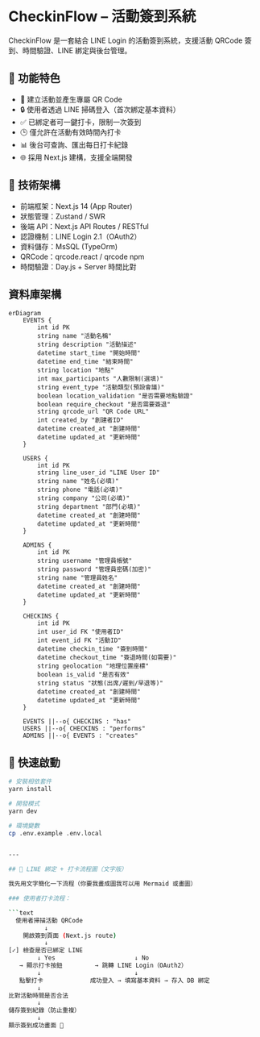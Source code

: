 # CheckinFlow – 活動簽到系統

CheckinFlow 是一套結合 LINE Login 的活動簽到系統，支援活動 QRCode 簽到、時間驗證、LINE 綁定與後台管理。

## 🧩 功能特色

- 📆 建立活動並產生專屬 QR Code
- 🔒 使用者透過 LINE 掃碼登入（首次綁定基本資料）
- ✅ 已綁定者可一鍵打卡，限制一次簽到
- 🕒 僅允許在活動有效時間內打卡
- 📊 後台可查詢、匯出每日打卡紀錄
- 🌐 採用 Next.js 建構，支援全端開發

## 🔧 技術架構

- 前端框架：Next.js 14 (App Router)
- 狀態管理：Zustand / SWR
- 後端 API：Next.js API Routes / RESTful
- 認證機制：LINE Login 2.1（OAuth2）
- 資料儲存：MsSQL (TypeOrm)
- QRCode：qrcode.react / qrcode npm
- 時間驗證：Day.js + Server 時間比對

## 資料庫架構

```mermaid
erDiagram
    EVENTS {
        int id PK
        string name "活動名稱"
        string description "活動描述"
        datetime start_time "開始時間"
        datetime end_time "結束時間"
        string location "地點"
        int max_participants "人數限制(選填)"
        string event_type "活動類型(預設會議)"
        boolean location_validation "是否需要地點驗證"
        boolean require_checkout "是否需要簽退"
        string qrcode_url "QR Code URL"
        int created_by "創建者ID"
        datetime created_at "創建時間"
        datetime updated_at "更新時間"
    }
    
    USERS {
        int id PK
        string line_user_id "LINE User ID"
        string name "姓名(必填)"
        string phone "電話(必填)"
        string company "公司(必填)"
        string department "部門(必填)"
        datetime created_at "創建時間"
        datetime updated_at "更新時間"
    }
    
    ADMINS {
        int id PK
        string username "管理員帳號"
        string password "管理員密碼(加密)"
        string name "管理員姓名"
        datetime created_at "創建時間"
        datetime updated_at "更新時間"
    }
    
    CHECKINS {
        int id PK
        int user_id FK "使用者ID"
        int event_id FK "活動ID"
        datetime checkin_time "簽到時間"
        datetime checkout_time "簽退時間(如需要)"
        string geolocation "地理位置座標"
        boolean is_valid "是否有效"
        string status "狀態(出席/遲到/早退等)"
        datetime created_at "創建時間"
        datetime updated_at "更新時間"
    }
    
    EVENTS ||--o{ CHECKINS : "has"
    USERS ||--o{ CHECKINS : "performs"
    ADMINS ||--o{ EVENTS : "creates"
```
## 🚀 快速啟動

```bash
# 安裝相依套件
yarn install

# 開發模式
yarn dev

# 環境變數
cp .env.example .env.local


---

## 🧭 LINE 綁定 + 打卡流程圖（文字版）

我先用文字簡化一下流程（你要我畫成圖我可以用 Mermaid 或畫圖）

### 使用者打卡流程：

```text
  使用者掃描活動 QRCode
          ↓
    開啟簽到頁面 (Next.js route)
          ↓
[✓] 檢查是否已綁定 LINE
        ↓ Yes                      ↓ No
   → 顯示打卡按鈕         → 跳轉 LINE Login（OAuth2）
        ↓                          ↓
   點擊打卡             成功登入 → 填寫基本資料 → 存入 DB 綁定
        ↓
比對活動時間是否合法
        ↓
儲存簽到紀錄（防止重複）
        ↓
顯示簽到成功畫面 🎉
